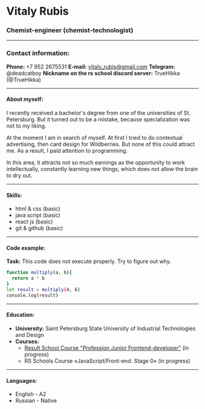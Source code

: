 # Vitaly Rubis

### Chemist-engineer (chemist-technologist)
* * *
### Contact information: 
**Phone:** +7 952 2675531
**E-mail:** vitaly_rubis@gmail.com
**Telegram:** @deadcatboy
**Nickname on the rs school discord server:** TrueHikka (@TrueHikka)
* * * 
#### About myself:

I recently received a bachelor's degree from one of the universities of St. Petersburg. But it turned out to be a mistake, because specialization was not to my liking.

At the moment I am in search of myself. At first I tried to do contextual advertising, then card design for Wildberries. But none of this could attract me. As a result, I paid attention to programming.

In this area, it attracts not so much earnings as the opportunity to work intellectually, constantly learning new things, which does not allow the brain to dry out.
* * *
#### Skills: 

* html & css (basic)
* java script (basic)
* react js (basic)
* git & github (basic)
* * *
#### Code example:

**Task:** This code does not execute properly. Try to figure out why.

```sh
function multiply(a, b){
  return a * b
}
let result = multiply(4, 6)
console.log(result)
```
* * *
#### Education: 
* **University:** Saint Petersburg State University of Industrial Technologies and Design
* **Courses:**
    * [Result School Course "Profession Junior Frontend-developer"](https://result.school/products/junior-js) (in progress)
    * RS Schools Course «JavaScript/Front-end. Stage 0» (in progress)
* * *
#### Languages:
* English - A2
* Russian - Native